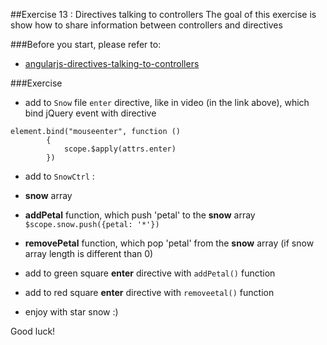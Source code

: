 ##Exercise 13 : Directives talking to controllers
The goal of this exercise is show how to share information between controllers and directives

###Before you start, please refer to:
* [angularjs-directives-talking-to-controllers](https://egghead.io/lessons/angularjs-directives-talking-to-controllers)

###Exercise
* add to ```Snow``` file ```enter``` directive, like in video (in the link above), which bind jQuery event with directive

```
element.bind("mouseenter", function ()
        {
            scope.$apply(attrs.enter)
        })
 ```
 
* add to ```SnowCtrl``` :
 * **snow** array
 * **addPetal** function, which push 'petal' to the **snow** array ``` $scope.snow.push({petal: '*'})```
 * **removePetal** function, which pop 'petal' from the **snow** array (if snow array length is different than 0)

* add to green square **enter** directive with ```addPetal()``` function
* add to red square **enter** directive with ```removeetal()``` function
* enjoy with star snow :)

Good luck!
